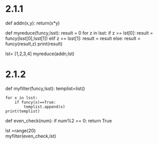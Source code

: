 # 2.1.1
def addn(x,y):
    return(x*y)

def myreduce(funcy,lsst):
    result = 0
    for z in lsst:
        if z == lst[0]:
            result = funcy(lsst[0],lsst[1])
        elif z == lsst[1]:
            result = result
        else:
            result = funcy(result,z)
    print(result)
    
lst= [1,2,3,4]
myreduce(addn,lst)


# 2.1.2
def myfilter(funcy,lsst):
    templist=list()
    
    for x in lsst:
        if funcy(x)==True:
            templist.append(x)
    print(templist)
    
def even_check(num):
    if num%2 == 0:
        return True
    
lst =range(20)    
myfilter(even_check,lst)
